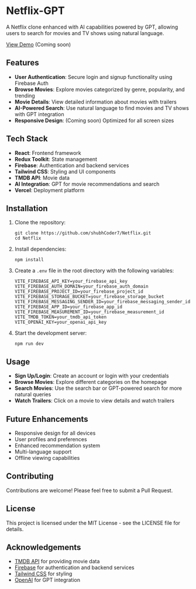 # Netflix-GPT

A Netflix clone enhanced with AI capabilities powered by GPT, allowing users to search for movies and TV shows using natural language.

[View Demo](https://netflix-gpt-indol.vercel.app) (Coming soon)

## Features

- **User Authentication**: Secure login and signup functionality using Firebase Auth
- **Browse Movies**: Explore movies categorized by genre, popularity, and trending
- **Movie Details**: View detailed information about movies with trailers
- **AI-Powered Search**: Use natural language to find movies and TV shows with GPT integration
- **Responsive Design**: (Coming soon) Optimized for all screen sizes

## Tech Stack

- **React**: Frontend framework
- **Redux Toolkit**: State management
- **Firebase**: Authentication and backend services
- **Tailwind CSS**: Styling and UI components
- **TMDB API**: Movie data
- **AI Integration**: GPT for movie recommendations and search
- **Vercel**: Deployment platform

## Installation

1. Clone the repository:
   ```
   git clone https://github.com/shubhCoder7/Netflix.git
   cd Netflix
   ```

2. Install dependencies:
   ```
   npm install
   ```

3. Create a `.env` file in the root directory with the following variables:
   ```
   VITE_FIREBASE_API_KEY=your_firebase_api_key
   VITE_FIREBASE_AUTH_DOMAIN=your_firebase_auth_domain
   VITE_FIREBASE_PROJECT_ID=your_firebase_project_id
   VITE_FIREBASE_STORAGE_BUCKET=your_firebase_storage_bucket
   VITE_FIREBASE_MESSAGING_SENDER_ID=your_firebase_messaging_sender_id
   VITE_FIREBASE_APP_ID=your_firebase_app_id
   VITE_FIREBASE_MEASUREMENT_ID=your_firebase_measurement_id
   VITE_TMDB_TOKEN=your_tmdb_api_token
   VITE_OPENAI_KEY=your_openai_api_key
   ```

4. Start the development server:
   ```
   npm run dev
   ```

## Usage

- **Sign Up/Login**: Create an account or login with your credentials
- **Browse Movies**: Explore different categories on the homepage
- **Search Movies**: Use the search bar or GPT-powered search for more natural queries
- **Watch Trailers**: Click on a movie to view details and watch trailers

## Future Enhancements

- Responsive design for all devices
- User profiles and preferences
- Enhanced recommendation system
- Multi-language support
- Offline viewing capabilities

## Contributing

Contributions are welcome! Please feel free to submit a Pull Request.

## License

This project is licensed under the MIT License - see the LICENSE file for details.

## Acknowledgements

- [TMDB API](https://www.themoviedb.org/) for providing movie data
- [Firebase](https://firebase.google.com/) for authentication and backend services
- [Tailwind CSS](https://tailwindcss.com/) for styling
- [OpenAI](https://openai.com/) for GPT integration
